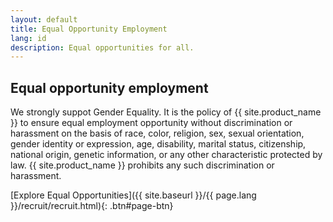 ```yaml
---
layout: default
title: Equal Opportunity Employment
lang: id
description: Equal opportunities for all.
---
```


## Equal opportunity employment

We strongly suppot Gender Equality. It is the policy of {{ site.product_name }} to ensure equal employment opportunity without discrimination or harassment on the basis of race, color, religion, sex, sexual orientation, gender identity or expression, age, disability, marital status, citizenship, national origin, genetic information, or any other characteristic protected by law. {{ site.product_name }} prohibits any such discrimination or harassment.

[Explore Equal Opportunities]({{ site.baseurl }}/{{ page.lang }}/recruit/recruit.html){: .btn#page-btn}

<br>
